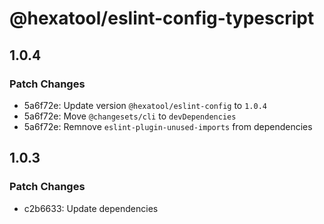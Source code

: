 # @hexatool/eslint-config-typescript

## 1.0.4

### Patch Changes

- 5a6f72e: Update version `@hexatool/eslint-config` to `1.0.4`
- 5a6f72e: Move `@changesets/cli` to `devDependencies`
- 5a6f72e: Remnove `eslint-plugin-unused-imports` from dependencies

## 1.0.3

### Patch Changes

- c2b6633: Update dependencies
